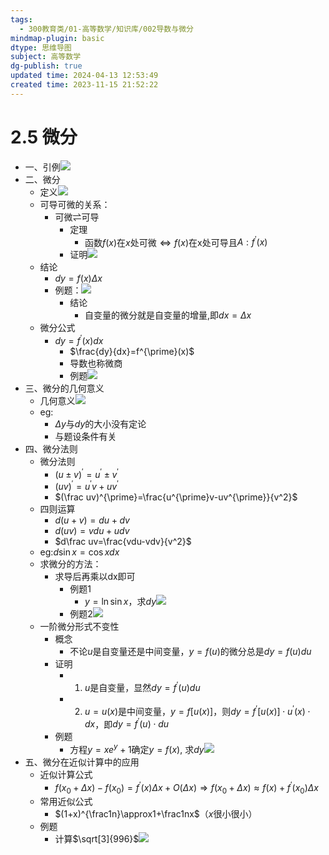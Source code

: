 ```yaml
---
tags:
  - 300教育类/01-高等数学/知识库/002导数与微分
mindmap-plugin: basic
dtype: 思维导图
subject: 高等数学
dg-publish: true
updated time: 2024-04-13 12:53:49
created time: 2023-11-15 21:52:22
---
```

# 2.5 微分
- 一、引例![](https://api2.mubu.com/v3/document_image/86efa5d5-d5b8-4fb9-8629-9b2c4e81af9c-26626835.jpg)  
- 二、微分  
    - 定义![](https://api2.mubu.com/v3/document_image/c1d6e770-1532-468d-ad4f-4a41117d1479-26626835.jpg)  
    - 可导可微的关系：  
        - 可微$\rightleftharpoons$可导  
            - 定理  
                - 函数$f(x)$在$x$处可微$\Leftrightarrow f(x)$在x处可导且$A:f^{\prime}(x)$
            - 证明![](https://api2.mubu.com/v3/document_image/6977ce5f-cc71-4662-a71e-01aec58160b7-26626835.jpg)  
    - 结论  
        - $dy=f(x)\Delta x$
        - 例题：![](https://api2.mubu.com/v3/document_image/85129b89-b0f6-4214-aa96-d0921c466300-26626835.jpg)  
            - 结论  
                - 自变量的微分就是自变量的增量,即$dx=\Delta x$  
    - 微分公式  
        - $dy=f^{\prime}(x)dx$  
            - $\frac{dy}{dx}=f^{\prime}(x)$  
            - 导数也称微商  
            - 例题![](https://api2.mubu.com/v3/document_image/541c59da-afd7-43ce-a79b-78eff17eb54e-26626835.jpg)  
- 三、微分的几何意义  
    - 几何意义![](https://api2.mubu.com/v3/document_image/2ab5914e-ebed-48b1-9137-9a2439bee447-26626835.jpg)  
    - eg:  
        - $\Delta y$与$dy$的大小没有定论  
        - 与题设条件有关  
- 四、微分法则  
    - 微分法则  
        - $(u\pm v)^{\prime}=u^{\prime}\pm v^{\prime}$  
        - $(uv)^{\prime}=u^{\prime}v+uv^{\prime}$  
        - $(\frac uv)^{\prime}=\frac{u^{\prime}v-uv^{\prime}}{v^2}$ 
    - 四则运算  
        - $d(u+v)=du+dv$  
        - $d(uv)=vdu+udv$ 
        - $d\frac uv=\frac{vdu-vdv}{v^2}$  
    - eg:$d\sin x=\cos xdx$  
    - 求微分的方法：  
        - 求导后再乘以dx即可  
            - 例题1  
                - $y=\ln\sin x$，求$dy$![](https://api2.mubu.com/v3/document_image/0c561858-8c5e-4180-aca3-b6e0b94bbbd4-26626835.jpg)  
            - 例题2![](https://api2.mubu.com/v3/document_image/01ba592e-f867-4240-bd2a-02086d1df40e-26626835.jpg)  
    - 一阶微分形式不变性  
        - 概念  
            - 不论$u$是自变量还是中间变量，$y=f(u)$的微分总是$dy=f(u)du$  
        - 证明  
            - 1. $u$是自变量，显然$dy=f^{\prime}(u)du$  
            - 2. $u=u(x)$是中间变量，$y=f[u(x)]$，则$dy=f^{\prime}[u(x)]\cdot u^{\prime}(x)\cdot dx$，即$dy=f^{\prime}(u)\cdot du$  
        - 例题  
            - 方程$y = x e ^ y + 1$确定$y = f ( x )$, 求$d y$![](https://api2.mubu.com/v3/document_image/4260d28b-28bf-4124-b2c0-af869b7b4aad-26626835.jpg)  
- 五、微分在近似计算中的应用  
    - 近似计算公式  
        - $f(x_0+\Delta x)-f(x_0)=f^{\prime}(x)\Delta x+O(\Delta x)\Rightarrow f(x_0+\Delta x)\approx f(x)+f^{\prime}(x_0)\Delta x$  
    - 常用近似公式  
        - $(1+x)^{\frac1n}\approx1+\frac1nx$（$x$很小很小）
    - 例题  
        - 计算$\sqrt[3]{996}$![](https://api2.mubu.com/v3/document_image/daa48077-1928-4f8a-89f8-8834857b5461-26626835.jpg)
